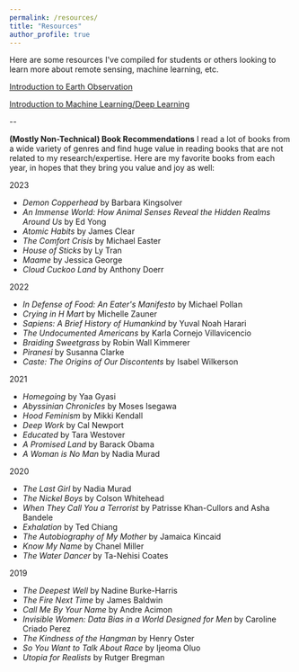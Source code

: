 ```yaml
---
permalink: /resources/
title: "Resources"
author_profile: true
---
```


Here are some resources I've compiled for students or others looking to learn more about remote sensing, machine learning, etc.

[Introduction to Earth Observation](https://docs.google.com/document/d/1UYxjAyhIkgTUiOCvRwsWo-JBV9y0jmHluC0zWqU5M-Q/edit?usp=sharing)

[Introduction to Machine Learning/Deep Learning](https://docs.google.com/document/d/1xtqhPZUGtitx5JgJLDeUPFqcVEgLpK1Q8l5uktyUHiA/edit?usp=sharing)

<!-- --

Tired of hearing the excuse that the women did not exist to invite as speakers in response to complaints about all-male panels and general lack of gender diversity, I helped create a list of impressive women in STEM as a resource for future invitations.

[Suggestions of Female Speakers in STEM](https://docs.google.com/document/d/189_iwFQqnH9L2jN2UIHFBjj7frLXbRX7ucuk46J9e6I/edit?usp=sharing) -->

--

**(Mostly Non-Technical) Book Recommendations**
I read a lot of books from a wide variety of genres and find huge value in reading books that are not related to my research/expertise. Here are my favorite books from each year, in hopes that they bring you value and joy as well:

2023
- *Demon Copperhead* by Barbara Kingsolver
- *An Immense World: How Animal Senses Reveal the Hidden Realms Around Us* by Ed Yong
- *Atomic Habits* by James Clear
- *The Comfort Crisis* by Michael Easter
- *House of Sticks* by Ly Tran
- *Maame* by Jessica George
- *Cloud Cuckoo Land* by Anthony Doerr

2022
- *In Defense of Food: An Eater's Manifesto* by Michael Pollan
- *Crying in H Mart* by Michelle Zauner
- *Sapiens: A Brief History of Humankind* by Yuval Noah Harari
- *The Undocumented Americans* by Karla Cornejo Villavicencio
- *Braiding Sweetgrass* by Robin Wall Kimmerer
- *Piranesi* by Susanna Clarke
- *Caste: The Origins of Our Discontents* by Isabel Wilkerson

2021
- *Homegoing* by Yaa Gyasi
- *Abyssinian Chronicles* by Moses Isegawa
- *Hood Feminism* by Mikki Kendall
- *Deep Work* by Cal Newport
- *Educated* by Tara Westover
- *A Promised Land* by Barack Obama
- *A Woman is No Man* by Nadia Murad

2020
- *The Last Girl* by Nadia Murad
- *The Nickel Boys* by Colson Whitehead
- *When They Call You a Terrorist* by Patrisse Khan-Cullors and Asha Bandele
- *Exhalation* by Ted Chiang
- *The Autobiography of My Mother* by Jamaica Kincaid
- *Know My Name* by Chanel Miller
- *The Water Dancer* by Ta-Nehisi Coates

2019
- *The Deepest Well* by Nadine Burke-Harris
- *The Fire Next Time* by James Baldwin
- *Call Me By Your Name* by Andre Acimon
- *Invisible Women: Data Bias in a World Designed for Men* by Caroline Criado Perez
- *The Kindness of the Hangman* by Henry Oster
- *So You Want to Talk About Race* by Ijeoma Oluo
- *Utopia for Realists* by Rutger Bregman